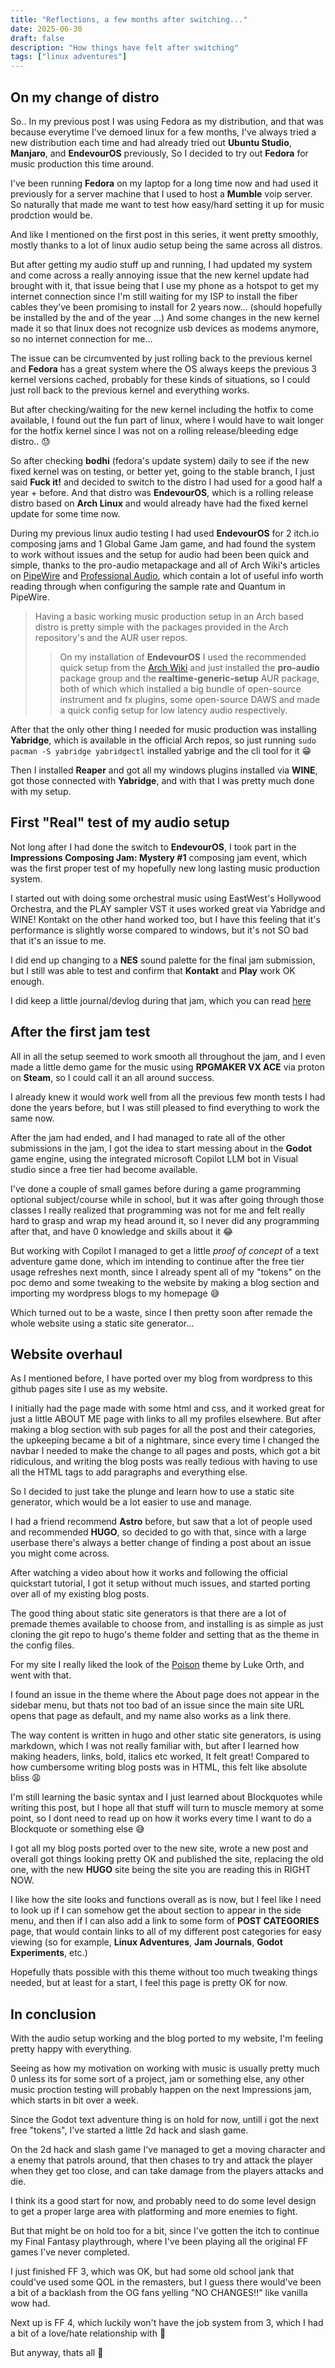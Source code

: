 ```yaml
---
title: "Reflections, a few months after switching..."
date: 2025-06-30
draft: false
description: "How things have felt after switching"
tags: ["linux adventures"]
---
```

## On my change of distro
So.. In my previous post I was using Fedora as my distribution, and that was because everytime I've demoed linux for a few months, I've always tried a new distribution each time and had already tried out **Ubuntu Studio**, **Manjaro**, and **EndevourOS**  previously, So I decided to try out **Fedora** for music production this time around.

I've been running **Fedora** on my laptop for a long time now and had used it previously for a server machine that I used to host a **Mumble** voip server.
So naturally that made me want to test how easy/hard setting it up for music prodction would be.

And like I mentioned on the first post in this series, it went pretty smoothly, mostly thanks to a lot of linux audio setup being the same across all distros.

But after getting my audio stuff up and running, I had updated my system and come across a really annoying issue that the new kernel update had brought with it, that issue being that I use my phone as a hotspot to get my internet connection since I'm still waiting for my ISP to install the fiber cables they've been promising to install for 2 years now... (should hopefully be installed by the and of the year ...) And some changes in the new kernel made it so that linux does not recognize usb devices as modems anymore, so no internet connection for me...

The issue can be circumvented by just rolling back to the previous kernel and **Fedora** has a great system where the OS always keeps the previous 3 kernel versions cached, probably for these kinds of situations, so I could just roll back to the previous kernel and everything works.

But after checking/waiting for the new kernel including the hotfix to come available, I found out the fun part of linux, where I would have to wait longer for the hotfix kernel since I was not on a rolling release/bleeding edge distro.. 😓

So after checking **bodhi** (fedora's update system) daily to see if the new fixed kernel was on testing, or better yet, going to the stable branch, I just said **Fuck it!** and decided to switch to the distro I had used for a good half a year + before.
And that distro was **EndevourOS**, which is a rolling release distro based on **Arch Linux** and would already have had the fixed kernel update for some time now.

During my previous linux audio testing I had used **EndevourOS** for 2 itch.io composing jams and 1 Global Game Jam game, and had found the system to work without issues and the setup for audio had been been quick and simple, thanks to the pro-audio metapackage and all of Arch Wiki's articles on [PipeWire](https://wiki.archlinux.org/title/PipeWire) and [Professional Audio](https://wiki.archlinux.org/title/Professional_audio), which contain a lot of useful info worth reading through when configuring the sample rate and Quantum in PipeWire.

>Having a basic working music production setup in an Arch based distro is pretty simple with the packages provided in the Arch repository's and the AUR user repos.
>
>>On my installation of **EndevourOS** I used the recommended quick setup from the [Arch Wiki](https://wiki.archlinux.org/title/Professional_audio) and just installed the **pro-audio** package group and the **realtime-generic-setup** AUR package, both of which which installed a big bundle of open-source instrument and fx plugins, some open-source DAWS and made a quick config setup for low latency audio respectively.

After that the only other thing I needed for music production was installing **Yabridge**, which is available in the official Arch repos, so just running `sudo pacman -S yabridge yabridgectl` installed yabrige and the cli tool for it 😁

Then I installed **Reaper** and got all my windows plugins installed via **WINE**, got those connected with **Yabridge**, and with that I was pretty much done with my setup.

## First "Real" test of my audio setup
Not long after I had done the switch to **EndevourOS**, I took part in the **Impressions Composing Jam: Mystery #1** composing jam event, which was the first proper test of my hopefully new long lasting music production system.

I started out with doing some orchestral music using EastWest's Hollywood Orchestra, and the PLAY sampler VST it uses worked great via Yabridge and WINE! Kontakt on the other hand worked too, but I have this feeling that it's performance is slightly worse compared to windows, but it's not SO bad that it's an issue to me.

I did end up changing to a **NES** sound palette for the final jam submission, but I still was able to test and confirm that **Kontakt** and **Play** work OK enough.

I did keep a little journal/devlog during that jam, which you can read [here](../1757949741177-imptressions-mystery-1) 

## After the first jam test
All in all the setup seemed to work smooth all throughout the jam, and I even made a little demo game for the music using **RPGMAKER VX ACE** via proton on **Steam**, so I could call it an all around success.

I already knew it would work well from all the previous few month tests I had done the years before, but I was still pleased to find everything to work the same now.

After the jam had ended, and I had managed to rate all of the other submissions in the jam, I got the idea to start messing about in the **Godot** game engine, using the integrated microsoft Copilot LLM bot in Visual studio since a free tier had become available.

I've done a couple of small games before during a game programming optional subject/course while in school, but it was after going through those classes I really realized that programming was not for me and felt really hard to grasp and wrap my head around it, so I never did any programming after that, and have 0 knowledge and skills about it 😂

But working with Copilot I managed to get a little *proof of concept* of a text adventure game done, which im intending to continue after the free tier usage refreshes next month, since I already spent all of my "tokens" on the poc demo and some tweaking to the website by making a blog section and importing my wordpress blogs to my homepage 😅

Which turned out to be a waste, since I then pretty soon after remade the whole website using a static site generator...

## Website overhaul
As I mentioned before, I have ported over my blog from wordpress to this github pages site I use as my website.

I initially had the page made with some html and css, and it worked great for just a little ABOUT ME page with links to all my profiles elsewhere.
But after making a blog section with sub pages for all the post and their categories, the upkeeping became a bit of a nightmare, since every time I changed the navbar I needed to make the change to all pages and posts, which got a bit ridiculous, and writing the blog posts was really tedious with having to use all the HTML tags to add paragraphs and everything else.

So I decided to just take the plunge and learn how to use a static site generator, which would be a lot easier to use and manage.

I had a friend recommend **Astro** before, but saw that a lot of people used and recommended **HUGO**, so decided to go with that, since with a large userbase there's always a better change of finding a post about an issue you might come across.

After watching a video about how it works and following the official quickstart tutorial, I got it setup without much issues, and started porting over all of my existing blog posts.

The good thing about static site generators is that there are a lot of premade themes available to choose from, and installing is as simple as just cloning the git repo to hugo's theme folder and setting that as the theme in the config files.

For my site I really liked the look of the [Poison](https://github.com/lukeorth/poison) theme by Luke Orth, and went with that.

I found an issue in the theme where the About page does not appear in the sidebar menu, but thats not too bad of an issue since the main site URL opens that page as default, and my name also works as a link there.

The way content is written in hugo and other static site generators, is using markdown, which I was not really familiar with, but after I learned how making headers, links, bold, italics etc worked, It felt great! Compared to how cumbersome writing blog posts was in HTML, this felt like absolute bliss 😩

I'm still learning the basic syntax and I just learned about Blockquotes while writing this post, but I hope all that stuff will turn to muscle memory at some point, so I dont need to read up on how it works every time I want to do a Blockquote or something else 😅

I got all my blog posts ported over to the new site, wrote a new post and overall got things looking pretty OK and published the site, replacing the old one, with the new **HUGO** site being the site you are reading this in RIGHT NOW.

I like how the site looks and functions overall as is now, but I feel like I need to look up if I can somehow get the about section to appear in the side menu, and then if I can also add a link to some form of **POST CATEGORIES** page, that would contain links to all of my different post categories for easy viewing (so for example, **Linux Adventures**, **Jam Journals**, **Godot Experiments**, etc.)

Hopefully thats possible with this theme without too much tweaking things needed, but at least for a start, I feel this page is pretty OK for now.

## In conclusion
With the audio setup working and the blog ported to my website, I'm feeling pretty happy with everything.

Seeing as how my motivation on working with music is usually pretty much 0 unless its for some sort of a project, jam or something else, any other music proction testing will probably happen on the next Impressions jam, which starts in bit over a week.

Since the Godot text adventure thing is on hold for now, untill i got the next free "tokens", I've started a little 2d hack and slash game.

On the 2d hack and slash game I've managed to get a moving character and a enemy that patrols around, that then chases to try and attack the player when they get too close, and can take damage from the players attacks and die.

I think its a good start for now, and probably need to do some level design to get a proper large area with platforming and more enemies to fight.

But that might be on hold too for a bit, since I've gotten the itch to continue my Final Fantasy playthrough, where I've been playing all the original FF games I've never completed.

I just finished FF 3, which was OK, but had some old school jank that could've used some QOL in the remasters, but I guess there would've been a bit of a backlash from the OG fans yelling "NO CHANGES!!" like vanilla wow had.

Next up is FF 4, which luckily won't have the job system from 3, which I had a bit of a love/hate relationship with 🙂

But anyway, thats all 👋

